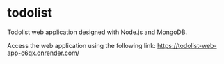 # todolist
Todolist web application designed with Node.js and MongoDB.

Access the web application using the following link: https://todolist-web-app-c6qx.onrender.com/
